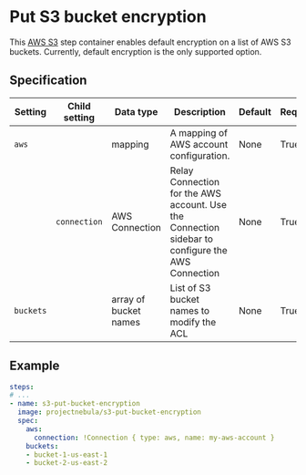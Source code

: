 # Put S3 bucket encryption 

This [AWS S3](https://aws.amazon.com/s3/) step container enables default encryption
on a list of AWS S3 buckets. Currently, default encryption is the only supported option.

## Specification

| Setting | Child setting | Data type | Description | Default | Required |
|---------|---------------|-----------|-------------|---------|----------|
| `aws` || mapping | A mapping of AWS account configuration. | None | True |
|| `connection` | AWS Connection | Relay Connection for the AWS account. Use the Connection sidebar to configure the AWS Connection | None | True |
| `buckets` || array of bucket names | List of S3 bucket names to modify the ACL | None | True | 


## Example

```yaml
steps:
# ...
- name: s3-put-bucket-encryption
  image: projectnebula/s3-put-bucket-encryption
  spec:
    aws:
      connection: !Connection { type: aws, name: my-aws-account } 
    buckets:
    - bucket-1-us-east-1
    - bucket-2-us-east-2
```